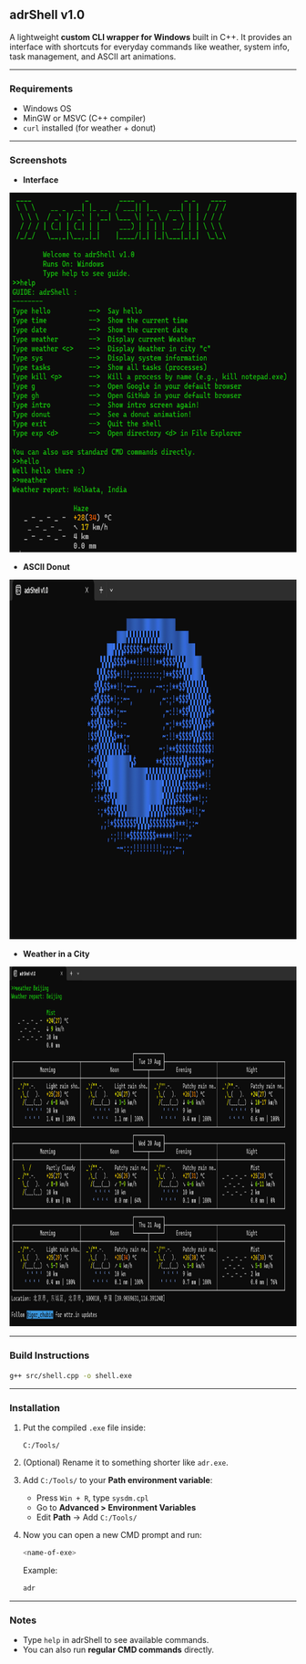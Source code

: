 
## adrShell v1.0

A lightweight **custom CLI wrapper for Windows** built in C++.
It provides an interface with shortcuts for everyday commands like
weather, system info, task management, and ASCII art animations.

---

### Requirements
- Windows OS
- MinGW or MSVC (C++ compiler)
- `curl` installed (for weather + donut)

---

### Screenshots

* **Interface**
<img src="public/shellss.png" height="630" width="530"/>

* **ASCII Donut**
<img src="public/donut.png" height="630" width="530"/>

* **Weather in a City**
<img src="public/weathercity.png" height="630" width="530"/>

---

### Build Instructions
```bash
g++ src/shell.cpp -o shell.exe
````

---

### Installation

1. Put the compiled `.exe` file inside:

   ```
   C:/Tools/
   ```
2. (Optional) Rename it to something shorter like `adr.exe`.
3. Add `C:/Tools/` to your **Path environment variable**:

   * Press `Win + R`, type `sysdm.cpl`
   * Go to **Advanced > Environment Variables**
   * Edit **Path** → Add `C:/Tools/`
4. Now you can open a new CMD prompt and run:

   ```bash
   <name-of-exe>
   ```

   Example:

   ```bash
   adr
   ```

---

### Notes

* Type `help` in adrShell to see available commands.
* You can also run **regular CMD commands** directly.

